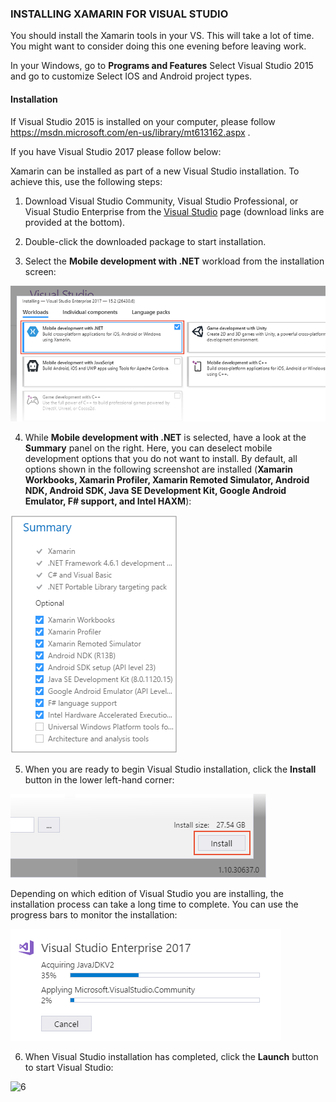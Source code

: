 [1]: https://raw.githubusercontent.com/Geeksltd/Zebble.Docs/master/assets/installation/installing-xamarin-for-visual-studio/1.png "Zebble-windows"
[2]: https://raw.githubusercontent.com/Geeksltd/Zebble.Docs/master/assets/installation/installing-xamarin-for-visual-studio/2.png "Zebble-windows"
[3]: https://raw.githubusercontent.com/Geeksltd/Zebble.Docs/master/assets/installation/installing-xamarin-for-visual-studio/3.png "Zebble-windows"
[4]: https://raw.githubusercontent.com/Geeksltd/Zebble.Docs/master/assets/installation/installing-xamarin-for-visual-studio/4.png "Zebble-windows"
[5-1]: https://raw.githubusercontent.com/Geeksltd/Zebble.Docs/master/assets/installation/installing-xamarin-for-visual-studio/5-1.png "Zebble-windows"
[5-2]: https://raw.githubusercontent.com/Geeksltd/Zebble.Docs/master/assets/installation/installing-xamarin-for-visual-studio/5-2.png "Zebble-windows"
[6]: https://raw.githubusercontent.com/Geeksltd/Zebble.Docs/master/assets/installation/installing-xamarin-for-visual-studio/7.png "Zebble-windows"

### INSTALLING XAMARIN FOR VISUAL STUDIO

You should install the Xamarin tools in your VS. This will take a lot of time. You might want to consider doing this one evening before leaving work.

In your Windows, go to **Programs and Features**
Select Visual Studio 2015 and go to customize
Select IOS and Android project types.
 
#### Installation
If Visual Studio 2015 is installed on your computer, please follow https://msdn.microsoft.com/en-us/library/mt613162.aspx .

If you have Visual Studio 2017 please follow below:

Xamarin can be installed as part of a new Visual Studio installation. To achieve this, use the following steps:

1. Download Visual Studio Community, Visual Studio Professional, or Visual Studio Enterprise from the [Visual Studio](https://www.visualstudio.com/vs/) page (download links are provided at the bottom).

2. Double-click the downloaded package to start installation.

3. Select the **Mobile development with .NET** workload from the installation screen:

 
![3]
 

4. While **Mobile development with .NET** is selected, have a look at the **Summary** panel on the right. Here, you can deselect mobile development options that you do not want to install. By default, all options shown in the following screenshot are installed (**Xamarin Workbooks, Xamarin Profiler, Xamarin Remoted Simulator, Android NDK, Android SDK, Java SE Development Kit, Google Android Emulator, F# support, and Intel HAXM**):

![4]

5. When you are ready to begin Visual Studio installation, click the **Install** button in the lower left-hand corner:

![5-1]

Depending on which edition of Visual Studio you are installing, the installation process can take a long time to complete. You can use the progress bars to monitor the installation:

![5-2]

6. When Visual Studio installation has completed, click the **Launch** button to start Visual Studio:

![6]
